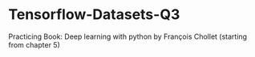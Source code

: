 # Tensorflow-Datasets-Q3
Practicing Book: Deep learning with python by François Chollet (starting from chapter 5)
